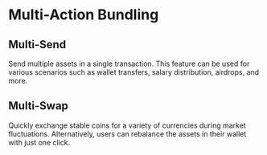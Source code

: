 # Multi-Action Bundling

## Multi-Send

Send multiple assets in a single transaction. This feature can be used for various scenarios such as wallet transfers, salary distribution, airdrops, and more.

## Multi-Swap

Quickly exchange stable coins for a variety of currencies during market fluctuations. Alternatively, users can rebalance the assets in their wallet with just one click.
